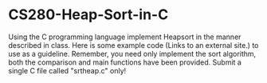 # CS280-Heap-Sort-in-C

Using the C programming language implement Heapsort in the manner described in class. Here is some example code (Links to an external site.) to use as a guideline. Remember, you need only implement the sort algorithm, both the comparison and main functions have been provided. Submit a single C file called "srtheap.c" only!
